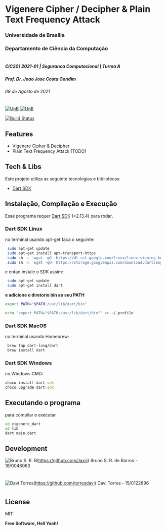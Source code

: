 # Vigenere Cipher / Decipher & Plain Text Frequency Attack
### Universidade de Brasília
### Departamento de Ciência da Computação
#
##### CIC201 2021-01 | Seguranca Computacional | Turma A 
##### Prof. Dr. Joao Jose Costa Gondim  
###### 09 de Agosto de 2021
#
[![UnB](https://i.imgur.com/aDOberc.png)](https://www.unb.br)               [![UnB](https://i.imgur.com/oq9AKbz.png)](https://cic.unb.br/)

[![Build Status](https://travis-ci.com/Jaxiii/LP_2020-2_Go.svg?branch=main)](https://travis-ci.com/jaxiii/vingenere_chipher_and_attack)

## Features

- Vigenere Cipher & Decipher
- Plain Text Frequency Attack [TODO]

## Tech & Libs

Este projeto utiliza as seguinte tecnologias e bibliotecas:

- [Dart SDK](/https://dart.dev)

## Instalação, Compilação e Execução

Esse programa requer [Dart SDK](/https://dart.dev) (>2.13.4) para rodar.

### Dart SDK Linux
no terminal usando apt-get faca o seguinte:

```sh
 sudo apt-get update
 sudo apt-get install apt-transport-https
 sudo sh -c 'wget -qO- https://dl-ssl.google.com/linux/linux_signing_key.pub | apt-key add -'
 sudo sh -c 'wget -qO- https://storage.googleapis.com/download.dartlang.org/linux/debian/dart_stable.list 
```

e entao instale o SDK assim:

```sh
 sudo apt-get update
 sudo apt-get install dart
```

**e adicione o diretorio bin ao seu PATH**

```sh
export PATH="$PATH:/usr/lib/dart/bin"
```

```sh
echo 'export PATH="$PATH:/usr/lib/dart/bin"' >> ~/.profile 
```


### Dart SDK MacOS
no terminal usando Homebrew:

```sh
 brew tap dart-lang/dart
 brew install dart
```

### Dart SDK Windows
no Windows CMD:

```cmd
choco install dart-sdk
choco upgrade dart-sdk
```

## Executando o programa
para compilar e executar

```sh
cd vigenere_dart
cd lib
dart main.dart
```

## Development

 ![Bruno S. R. B](https://i.imgur.com/88vcXCx.png)(https://github.com/Jaxiii) Bruno S. R. de Barros - 18/0046063
#
![Davi Torres](https://i.imgur.com/88vcXCx.png)(https://github.com/torresdavi) Davi Torres - 15/0122896
#


## License

MIT

**Free Software, Hell Yeah!**





